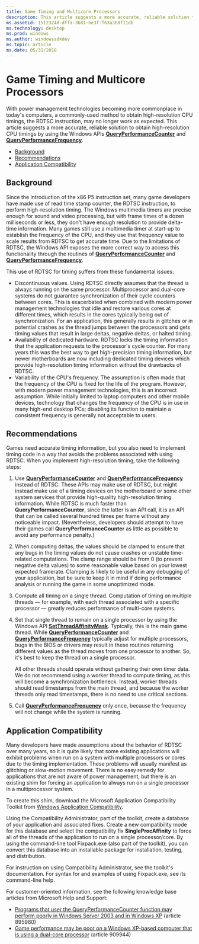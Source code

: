 ```yaml
---
title: Game Timing and Multicore Processors
description: This article suggests a more accurate, reliable solution to obtain high-resolution CPU timings by using the Windows APIs QueryPerformanceCounter and QueryPerformanceFrequency.
ms.assetid: 1512324d-dffa-3681-be3f-f63a3b8f11db
ms.technology: desktop
ms.prod: windows
ms.author: windowssdkdev
ms.topic: article
ms.date: 05/31/2018
---
```


# Game Timing and Multicore Processors

With power management technologies becoming more commonplace in today's computers, a commonly-used method to obtain high-resolution CPU timings, the RDTSC instruction, may no longer work as expected. This article suggests a more accurate, reliable solution to obtain high-resolution CPU timings by using the Windows APIs [**QueryPerformanceCounter**](https://msdn.microsoft.com/library/windows/desktop/ms644904) and [**QueryPerformanceFrequency**](https://msdn.microsoft.com/library/windows/desktop/ms644905).

-   [Background](#background)
-   [Recommendations](#recommendations)
-   [Application Compatibility](#application-compatibility)

## Background

Since the introduction of the x86 P5 instruction set, many game developers have made use of read time stamp counter, the RDTSC instruction, to perform high-resolution timing. The Windows multimedia timers are precise enough for sound and video processing, but with frame times of a dozen milliseconds or less, they don't have enough resolution to provide delta-time information. Many games still use a multimedia timer at start-up to establish the frequency of the CPU, and they use that frequency value to scale results from RDTSC to get accurate time. Due to the limitations of RDTSC, the Windows API exposes the more correct way to access this functionality through the routines of [**QueryPerformanceCounter**](https://msdn.microsoft.com/library/windows/desktop/ms644904) and [**QueryPerformanceFrequency**](https://msdn.microsoft.com/library/windows/desktop/ms644905).

This use of RDTSC for timing suffers from these fundamental issues:

-   Discontinuous values. Using RDTSC directly assumes that the thread is always running on the same processor. Multiprocessor and dual-core systems do not guarantee synchronization of their cycle counters between cores. This is exacerbated when combined with modern power management technologies that idle and restore various cores at different times, which results in the cores typically being out of synchronization. For an application, this generally results in glitches or in potential crashes as the thread jumps between the processors and gets timing values that result in large deltas, negative deltas, or halted timing.
-   Availability of dedicated hardware. RDTSC locks the timing information that the application requests to the processor's cycle counter. For many years this was the best way to get high-precision timing information, but newer motherboards are now including dedicated timing devices which provide high-resolution timing information without the drawbacks of RDTSC.
-   Variability of the CPU's frequency. The assumption is often made that the frequency of the CPU is fixed for the life of the program. However, with modern power management technologies, this is an incorrect assumption. While initially limited to laptop computers and other mobile devices, technology that changes the frequency of the CPU is in use in many high-end desktop PCs; disabling its function to maintain a consistent frequency is generally not acceptable to users.

## Recommendations

Games need accurate timing information, but you also need to implement timing code in a way that avoids the problems associated with using RDTSC. When you implement high-resolution timing, take the following steps:

1.  Use [**QueryPerformanceCounter**](https://msdn.microsoft.com/library/windows/desktop/ms644904) and [**QueryPerformanceFrequency**](https://msdn.microsoft.com/library/windows/desktop/ms644905) instead of RDTSC. These APIs may make use of RDTSC, but might instead make use of a timing devices on the motherboard or some other system services that provide high-quality high-resolution timing information. While RDTSC is much faster than **QueryPerformanceCounter**, since the latter is an API call, it is an API that can be called several hundred times per frame without any noticeable impact. (Nevertheless, developers should attempt to have their games call **QueryPerformanceCounter** as little as possible to avoid any performance penalty.)
2.  When computing deltas, the values should be clamped to ensure that any bugs in the timing values do not cause crashes or unstable time-related computations. The clamp range should be from 0 (to prevent negative delta values) to some reasonable value based on your lowest expected framerate. Clamping is likely to be useful in any debugging of your application, but be sure to keep it in mind if doing performance analysis or running the game in some unoptimized mode.
3.  Compute all timing on a single thread. Computation of timing on multiple threads — for example, with each thread associated with a specific processor — greatly reduces performance of multi-core systems.
4.  Set that single thread to remain on a single processor by using the Windows API [**SetThreadAffinityMask**](https://msdn.microsoft.com/library/windows/desktop/ms686247). Typically, this is the main game thread. While [**QueryPerformanceCounter**](https://msdn.microsoft.com/library/windows/desktop/ms644904) and [**QueryPerformanceFrequency**](https://msdn.microsoft.com/library/windows/desktop/ms644905) typically adjust for multiple processors, bugs in the BIOS or drivers may result in these routines returning different values as the thread moves from one processor to another. So, it's best to keep the thread on a single processor.

    All other threads should operate without gathering their own timer data. We do not recommend using a worker thread to compute timing, as this will become a synchronization bottleneck. Instead, worker threads should read timestamps from the main thread, and because the worker threads only read timestamps, there is no need to use critical sections.

5.  Call [**QueryPerformanceFrequency**](https://msdn.microsoft.com/library/windows/desktop/ms644905) only once, because the frequency will not change while the system is running.

## Application Compatibility

Many developers have made assumptions about the behavior of RDTSC over many years, so it is quite likely that some existing applications will exhibit problems when run on a system with multiple processors or cores due to the timing implementation. These problems will usually manifest as glitching or slow-motion movement. There is no easy remedy for applications that are not aware of power management, but there is an existing shim for forcing an application to always run on a single processor in a multiprocessor system.

To create this shim, download the Microsoft Application Compatibility Toolkit from [Windows Application Compatibility](http://www.microsoft.com/windows/appcompatibility/).

Using the Compatibility Administrator, part of the toolkit, create a database of your application and associated fixes. Create a new compatibility mode for this database and select the compatibility fix **SingleProcAffinity** to force all of the threads of the application to run on a single processor/core. By using the command-line tool Fixpack.exe (also part of the toolkit), you can convert this database into an installable package for installation, testing, and distribution.

For instruction on using Compatibility Administrator, see the toolkit's documentation. For syntax for and examples of using Fixpack.exe, see its command-line help.

For customer-oriented information, see the following knowledge base articles from Microsoft Help and Support:

-   [Programs that user the QueryPerformanceCounter function may perform poorly in Windows Server 2003 and in Windows XP](http://support.microsoft.com/kb/895980) (article 895980)
-   [Game performance may be poor on a Windows XP-based computer that is using a dual-core processor](http://support.microsoft.com/kb/909944) (article 909944)

 

 




